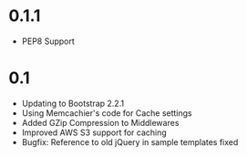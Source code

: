 # 0.1.1
- PEP8 Support


# 0.1
- Updating to Bootstrap 2.2.1
- Using Memcachier's code for Cache settings
- Added GZip Compression to Middlewares
- Improved AWS S3 support for caching
- Bugfix: Reference to old jQuery in sample templates fixed